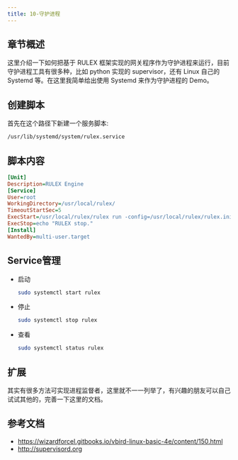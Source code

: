 ```yaml
---
title: 10-守护进程
---
```

## 章节概述
这里介绍一下如何把基于 RULEX 框架实现的网关程序作为守护进程来运行，目前守护进程工具有很多种，比如 python 实现的 supervisor，还有 Linux 自己的 Systemd 等。在这里我简单给出使用 Systemd 来作为守护进程的 Demo。
## 创建脚本
首先在这个路径下新建一个服务脚本:
```bash
/usr/lib/systemd/system/rulex.service
```
## 脚本内容
```ini
[Unit]
Description=RULEX Engine
[Service]
User=root
WorkingDirectory=/usr/local/rulex/
TimeoutStartSec=5
ExecStart=/usr/local/rulex/rulex run -config=/usr/local/rulex/rulex.ini
ExecStop=echo "RULEX stop."
[Install]
WantedBy=multi-user.target
```
## Service管理
- 启动
    ```bash
    sudo systemctl start rulex
    ```
- 停止
    ```bash
    sudo systemctl stop rulex
    ```
- 查看
    ```bash
    sudo systemctl status rulex
    ```
##  扩展
其实有很多方法可实现进程监督者，这里就不一一列举了，有兴趣的朋友可以自己试试其他的，完善一下这里的文档。

## 参考文档
- https://wizardforcel.gitbooks.io/vbird-linux-basic-4e/content/150.html
- http://supervisord.org
